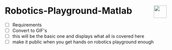<div>
  <img src="https://img.shields.io/badge/MATLAB-Basic-red" align="right" height=40/>
  <h1>Robotics-Playground-Matlab</h1>
</div>

- [ ] Requirements
- [ ] Convert to GIF's
- [ ] this will be the basic one and displays what all is covered here
- [ ] make it public when you get hands on robotics playground enough
